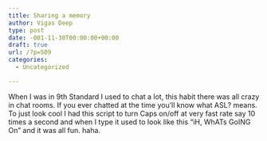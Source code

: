 ```yaml
---
title: Sharing a memory
author: Vigas Deep
type: post
date: -001-11-30T00:00:00+00:00
draft: true
url: /?p=509
categories:
  - Uncategorized

---
```

When I was in 9th Standard I used to chat a lot, this habit there was all crazy in chat rooms. If you ever chatted at the time you&#8217;ll know what ASL? means. To just look cool I had this script to turn Caps on/off at very fast rate say 10 times a second and when I type it used to look like this &#8220;iH, WhATs GoING On&#8221; and it was all fun. haha.